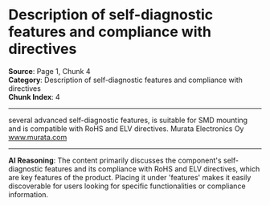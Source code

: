 # Description of self-diagnostic features and compliance with directives

**Source**: Page 1, Chunk 4  
**Category**: Description of self-diagnostic features and compliance with directives  
**Chunk Index**: 4

---

several advanced self-diagnostic features, is suitable for SMD mounting and is compatible with RoHS and
ELV directives.
Murata Electronics Oy
www.murata.com

---

**AI Reasoning**: The content primarily discusses the component's self-diagnostic features and its compliance with RoHS and ELV directives, which are key features of the product. Placing it under 'features' makes it easily discoverable for users looking for specific functionalities or compliance information.
